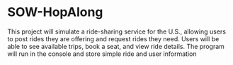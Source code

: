 # SOW-HopAlong
This project will simulate a ride-sharing service for the U.S., allowing users to post rides they are offering and request rides they need. Users will be able to see available trips, book a seat, and view ride details. The program will run in the console and store simple ride and user information
